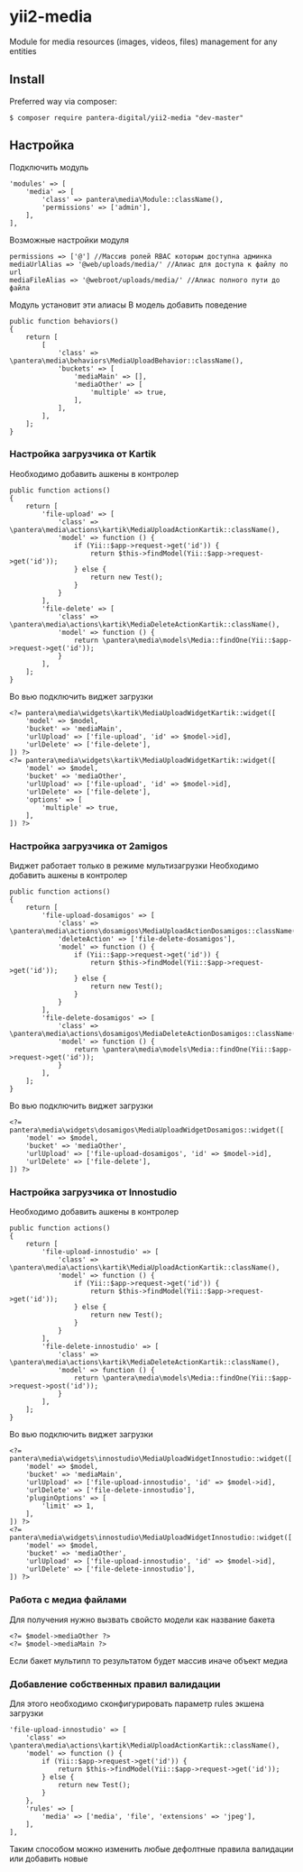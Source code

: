 # yii2-media
Module for media resources (images, videos, files) management for any entities


## Install
Preferred way via composer:
```
$ composer require pantera-digital/yii2-media "dev-master"
```
## Настройка
Подключить модуль
```
'modules' => [
    'media' => [
        'class' => pantera\media\Module::className(),
        'permissions' => ['admin'],
    ],
],
```
Возможные настройки модуля
```
permissions => ['@'] //Массив ролей RBAC которым доступна админка
mediaUrlAlias => '@web/uploads/media/' //Алиас для доступа к файлу по url
mediaFileAlias => '@webroot/uploads/media/' //Алиас полного пути до файла
```
Модуль установит эти алиасы
В модель добавить поведение
```
public function behaviors()
{
    return [
        [
            'class' => \pantera\media\behaviors\MediaUploadBehavior::className(),
            'buckets' => [
                'mediaMain' => [],
                'mediaOther' => [
                    'multiple' => true,
                ],
            ],
        ],
    ];
}
```
### Настройка загрузчика от Kartik
Необходимо добавить ашкены в контролер
```
public function actions()
{
    return [
        'file-upload' => [
            'class' => \pantera\media\actions\kartik\MediaUploadActionKartik::className(),
            'model' => function () {
                if (Yii::$app->request->get('id')) {
                    return $this->findModel(Yii::$app->request->get('id'));
                } else {
                    return new Test();
                }
            }
        ],
        'file-delete' => [
            'class' => \pantera\media\actions\kartik\MediaDeleteActionKartik::className(),
            'model' => function () {
                return \pantera\media\models\Media::findOne(Yii::$app->request->get('id'));
            }
        ],
    ];
}
```
Во вью подключить виджет загрузки
```
<?= pantera\media\widgets\kartik\MediaUploadWidgetKartik::widget([
    'model' => $model,
    'bucket' => 'mediaMain',
    'urlUpload' => ['file-upload', 'id' => $model->id],
    'urlDelete' => ['file-delete'],
]) ?>
<?= pantera\media\widgets\kartik\MediaUploadWidgetKartik::widget([
    'model' => $model,
    'bucket' => 'mediaOther',
    'urlUpload' => ['file-upload', 'id' => $model->id],
    'urlDelete' => ['file-delete'],
    'options' => [
        'multiple' => true,
    ],
]) ?>
```
### Настройка загрузчика от 2amigos
Виджет работает только в режиме мультизагрузки
Необходимо добавить ашкены в контролер
```
public function actions()
{
    return [
        'file-upload-dosamigos' => [
            'class' => \pantera\media\actions\dosamigos\MediaUploadActionDosamigos::className(),
            'deleteAction' => ['file-delete-dosamigos'],
            'model' => function () {
                if (Yii::$app->request->get('id')) {
                    return $this->findModel(Yii::$app->request->get('id'));
                } else {
                    return new Test();
                }
            }
        ],
        'file-delete-dosamigos' => [
            'class' => \pantera\media\actions\dosamigos\MediaDeleteActionDosamigos::className(),
            'model' => function () {
                return \pantera\media\models\Media::findOne(Yii::$app->request->get('id'));
            }
        ],
    ];
}
```
Во вью подключить виджет загрузки
```
<?= pantera\media\widgets\dosamigos\MediaUploadWidgetDosamigos::widget([
    'model' => $model,
    'bucket' => 'mediaOther',
    'urlUpload' => ['file-upload-dosamigos', 'id' => $model->id],
    'urlDelete' => ['file-delete'],
]) ?>
```
### Настройка загрузчика от Innostudio

Необходимо добавить ашкены в контролер
```
public function actions()
{
    return [
        'file-upload-innostudio' => [
            'class' => \pantera\media\actions\kartik\MediaUploadActionKartik::className(),
            'model' => function () {
                if (Yii::$app->request->get('id')) {
                    return $this->findModel(Yii::$app->request->get('id'));
                } else {
                    return new Test();
                }
            }
        ],
        'file-delete-innostudio' => [
            'class' => \pantera\media\actions\kartik\MediaDeleteActionKartik::className(),
            'model' => function () {
                return \pantera\media\models\Media::findOne(Yii::$app->request->post('id'));
            }
        ],
    ];
}
```
Во вью подключить виджет загрузки
```
<?= pantera\media\widgets\innostudio\MediaUploadWidgetInnostudio::widget([
    'model' => $model,
    'bucket' => 'mediaMain',
    'urlUpload' => ['file-upload-innostudio', 'id' => $model->id],
    'urlDelete' => ['file-delete-innostudio'],
    'pluginOptions' => [
        'limit' => 1,
    ],
]) ?>
<?= pantera\media\widgets\innostudio\MediaUploadWidgetInnostudio::widget([
    'model' => $model,
    'bucket' => 'mediaOther',
    'urlUpload' => ['file-upload-innostudio', 'id' => $model->id],
    'urlDelete' => ['file-delete-innostudio'],
]) ?>
```
### Работа с медиа файлами
Для получения нужно вызвать свойсто модели как название бакета
```
<?= $model->mediaOther ?>
<?= $model->mediaMain ?>
```
Если бакет мультипл то результатом будет массив иначе объект медиа
### Добавление собственных правил валидации
Для этого необходимо сконфигурировать параметр rules экшена загрузки
```
'file-upload-innostudio' => [
    'class' => \pantera\media\actions\kartik\MediaUploadActionKartik::className(),
    'model' => function () {
        if (Yii::$app->request->get('id')) {
            return $this->findModel(Yii::$app->request->get('id'));
        } else {
            return new Test();
        }
    },
    'rules' => [
        'media' => ['media', 'file', 'extensions' => 'jpeg'],
    ],
],
```
Таким способом можно изменить любые дефолтные правила валидации или добавить новые
